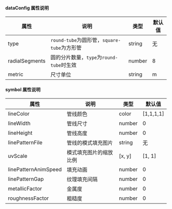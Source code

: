 #### dataConfig 属性说明

| 属性           | 说明                                        | 类型   | 默认值 |
| -------------- | ------------------------------------------- | ------ | ------ |
| type           | `round-tube`为圆形管，`square-tube`为方形管 | string | 无     |
| radialSegments | 圆的分片数量，`type`为`round-tube`时生效    | number | 8      |
| metric         | 尺寸单位                                    | string | m      |

#### symbol 属性说明

| 属性                 | 说明                   | 类型   | 默认值    |
| -------------------- | ---------------------- | ------ | --------- |
| lineColor            | 管线颜色               | color  | [1,1,1,1] |
| lineWidth            | 管线尺寸               | number | 0         |
| lineHeight           | 管线高度               | number | 0         |
| linePatternFile      | 管线的模式填充图片     | string | 无        |
| uvScale              | 模式填充图片的缩放比例 | [x, y] | [1, 1]    |
| linePatternAnimSpeed | 填充动画               | number | 0         |
| linePatternGap       | 纹理填充间隔           | number | 0         |
| metallicFactor       | 金属度                 | number | 0         |
| roughnessFactor      | 粗糙度                 | number | 0         |
